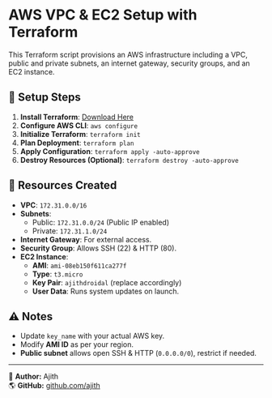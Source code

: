 # AWS VPC & EC2 Setup with Terraform

This Terraform script provisions an AWS infrastructure including a VPC, public and private subnets, an internet gateway, security groups, and an EC2 instance.

## 🚀 Setup Steps
1. **Install Terraform**: [Download Here](https://developer.hashicorp.com/terraform/downloads)
2. **Configure AWS CLI**: `aws configure`
3. **Initialize Terraform**: `terraform init`
4. **Plan Deployment**: `terraform plan`
5. **Apply Configuration**: `terraform apply -auto-approve`
6. **Destroy Resources (Optional)**: `terraform destroy -auto-approve`

## 🔧 Resources Created
- **VPC**: `172.31.0.0/16`
- **Subnets**:
  - Public: `172.31.0.0/24` (Public IP enabled)
  - Private: `172.31.1.0/24`
- **Internet Gateway**: For external access.
- **Security Group**: Allows SSH (22) & HTTP (80).
- **EC2 Instance**:
  - **AMI**: `ami-08eb150f611ca277f`
  - **Type**: `t3.micro`
  - **Key Pair**: `ajithdroidal` (replace accordingly)
  - **User Data**: Runs system updates on launch.

## ⚠️ Notes
- Update `key_name` with your actual AWS key.
- Modify **AMI ID** as per your region.
- **Public subnet** allows open SSH & HTTP (`0.0.0.0/0`), restrict if needed.

---

👤 **Author:** Ajith    
🌎 **GitHub:** [github.com/ajith](https://github.com/ajith)  
